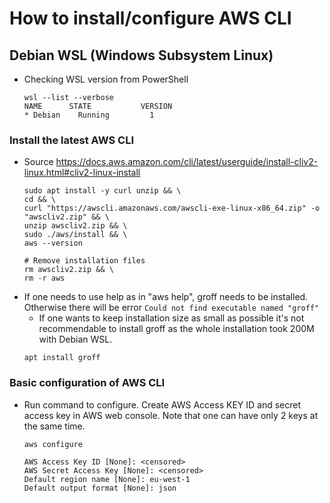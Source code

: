 # How to install/configure AWS CLI

## Debian WSL (Windows Subsystem Linux)

* Checking WSL version from PowerShell
    ~~~
    wsl --list --verbose
    NAME      STATE           VERSION
    * Debian    Running         1
    ~~~

### Install the latest AWS CLI
* Source https://docs.aws.amazon.com/cli/latest/userguide/install-cliv2-linux.html#cliv2-linux-install
    ~~~
    sudo apt install -y curl unzip && \
    cd && \
    curl "https://awscli.amazonaws.com/awscli-exe-linux-x86_64.zip" -o "awscliv2.zip" && \
    unzip awscliv2.zip && \
    sudo ./aws/install && \
    aws --version

    # Remove installation files
    rm awscliv2.zip && \
    rm -r aws
    ~~~
* If one needs to use help as in "aws help", groff needs to be installed. Otherwise there will be error `Could not find executable named "groff"`
    * If one wants to keep installation size as small as possible it's not recommendable to install groff as the whole installation took 200M with Debian WSL.
    ~~~
    apt install groff
    ~~~

### Basic configuration of AWS CLI
* Run command to configure. Create AWS Access KEY ID and secret access key in AWS web console. Note that one can have only 2 keys at the same time.
    ~~~
    aws configure

    AWS Access Key ID [None]: <censored>
    AWS Secret Access Key [None]: <censored>
    Default region name [None]: eu-west-1
    Default output format [None]: json
    ~~~
